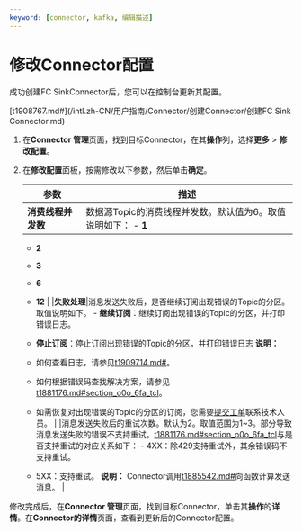 ```yaml
---
keyword: [connector, kafka, 编辑描述]
---
```


# 修改Connector配置

成功创建FC SinkConnector后，您可以在控制台更新其配置。

[t1908767.md\#](/intl.zh-CN/用户指南/Connector/创建Connector/创建FC Sink Connector.md)

1.  在**Connector 管理**页面，找到目标Connector，在其**操作**列，选择**更多** \> **修改配置**。

2.  在**修改配置**面板，按需修改以下参数，然后单击**确定**。

    |参数|描述|
    |--|--|
    |**消费线程并发数**|数据源Topic的消费线程并发数。默认值为6。取值说明如下：    -   **1**
    -   **2**
    -   **3**
    -   **6**
    -   **12** |
    |**失败处理**|消息发送失败后，是否继续订阅出现错误的Topic的分区。取值说明如下。    -   **继续订阅**：继续订阅出现错误的Topic的分区，并打印错误日志。
    -   **停止订阅**：停止订阅出现错误的Topic的分区，并打印错误日志
**说明：**

    -   如何查看日志，请参见[t1909714.md\#](/intl.zh-CN/用户指南/Connector/查看Connector日志.md)。
    -   如何根据错误码查找解决方案，请参见[t1881176.md\#section\_o0o\_6fa\_tcl]()。
    -   如需恢复对出现错误的Topic的分区的订阅，您需要[提交工单](https://workorder-intl.console.aliyun.com/?spm=5176.kafka.aliyun_topbar.8.79e425e8DncGA9#/ticket/add/?productId=1352)联系技术人员。 |
    |消息发送失败后的重试次数。默认为2。取值范围为1~3。部分导致消息发送失败的错误不支持重试。[t1881176.md\#section\_o0o\_6fa\_tcl]()与是否支持重试的对应关系如下：    -   4XX：除429支持重试外，其余错误码不支持重试。
    -   5XX：支持重试。
**说明：** Connector调用[t1885542.md\#]()向函数计算发送消息。 |


修改完成后，在**Connector 管理**页面，找到目标Connector，单击其**操作**的**详情**。在**Connector的详情**页面，查看到更新后的Connector配置。

